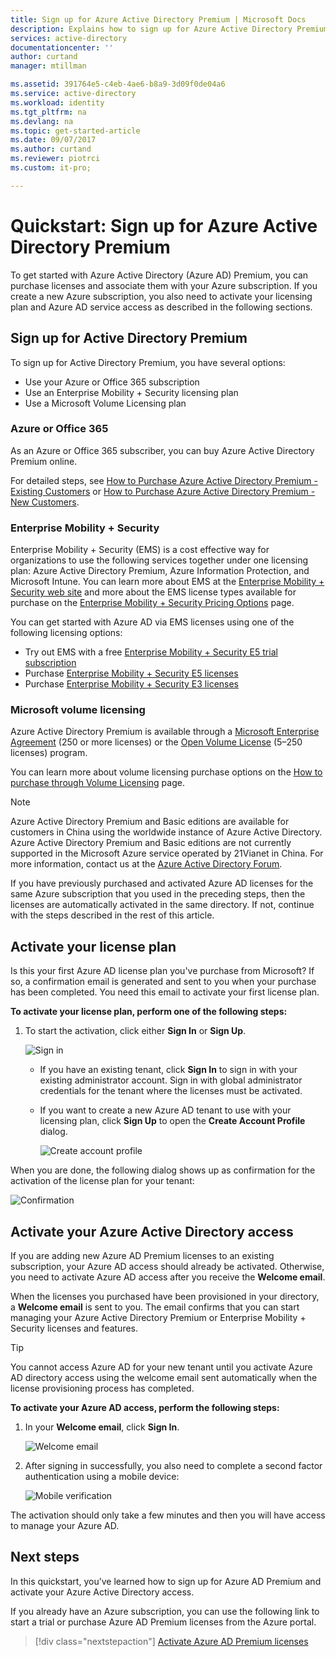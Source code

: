 ```yaml
---
title: Sign up for Azure Active Directory Premium | Microsoft Docs
description: Explains how to sign up for Azure Active Directory Premium edition
services: active-directory
documentationcenter: ''
author: curtand
manager: mtillman

ms.assetid: 391764e5-c4eb-4ae6-b8a9-3d09f0de04a6
ms.service: active-directory
ms.workload: identity
ms.tgt_pltfrm: na
ms.devlang: na
ms.topic: get-started-article
ms.date: 09/07/2017
ms.author: curtand
ms.reviewer: piotrci
ms.custom: it-pro;

---
```

# Quickstart: Sign up for Azure Active Directory Premium
To get started with Azure Active Directory (Azure AD) Premium, you can purchase licenses and associate them with your Azure subscription. If you create a new Azure subscription, you also need to activate your licensing plan and Azure AD service access as described in the following sections. 

## Sign up for Active Directory Premium
To sign up for Active Directory Premium, you have several options: 
* Use your Azure or Office 365 subscription
* Use an Enterprise Mobility + Security licensing plan
* Use a Microsoft Volume Licensing plan

### Azure or Office 365 
As an Azure or Office 365 subscriber, you can buy Azure Active Directory Premium online. 

For detailed steps, see [How to Purchase Azure Active Directory Premium - Existing Customers](https://channel9.msdn.com/Series/Azure-Active-Directory-Videos-Demos/How-to-Purchase-Azure-Active-Directory-Premium-Existing-Customer) or [How to Purchase Azure Active Directory Premium - New Customers](https://channel9.msdn.com/Series/Azure-Active-Directory-Videos-Demos/How-to-Purchase-Azure-Active-Directory-Premium-New-Customers).  

### Enterprise Mobility + Security
Enterprise Mobility + Security (EMS) is a cost effective way for organizations to use the following services together under one licensing plan: Azure Active Directory Premium, Azure Information Protection, and Microsoft Intune. You can learn more about EMS at the [Enterprise Mobility + Security web site](https://www.microsoft.com/cloud-platform/enterprise-mobility-security) and more about the EMS license types available for purchase on the [Enterprise Mobility + Security Pricing Options](https://www.microsoft.com/cloud-platform/enterprise-mobility-security-pricing) page.  

You can get started with Azure AD via EMS licenses using one of the following licensing options:

- Try out EMS with a free [Enterprise Mobility + Security E5 trial subscription](https://signup.microsoft.com/Signup?OfferId=87dd2714-d452-48a0-a809-d2f58c4f68b7&ali=1)
- Purchase [Enterprise Mobility + Security E5 licenses](https://signup.microsoft.com/Signup?OfferId=e6de2192-536a-4dc3-afdc-9e2602b6c790&ali=1)
- Purchase [Enterprise Mobility + Security E3 licenses](https://signup.microsoft.com/Signup?OfferId=4BBA281F-95E8-4136-8B0F-037D6062F54C&ali=1)

### Microsoft volume licensing
Azure Active Directory Premium is available through a [Microsoft Enterprise Agreement](https://www.microsoft.com/en-us/licensing/licensing-programs/enterprise.aspx) (250 or more licenses) or the [Open Volume License](https://www.microsoft.com/en-us/licensing/licensing-programs/open-license.aspx) (5–250 licenses) program.

You can learn more about volume licensing purchase options on the [How to purchase through Volume Licensing](https://www.microsoft.com/licensing/how-to-buy/how-to-buy.aspx) page.

> [!NOTE]
> Azure Active Directory Premium and Basic editions are available for customers in China using the worldwide instance of Azure Active Directory. Azure Active Directory Premium and Basic editions are not currently supported in the Microsoft Azure service operated by 21Vianet in China. For more information, contact us at the [Azure Active Directory Forum](https://feedback.azure.com/forums/169401-azure-active-directory/).

If you have previously purchased and activated Azure AD licenses for the same Azure subscription that you used in the preceding steps, then the licenses are automatically activated in the same directory. If not, continue with the steps described in the rest of this article.

## Activate your license plan
Is this your first Azure AD license plan you've purchase from Microsoft? If so, a confirmation email is generated and sent to you when your purchase has been completed. You need this email to activate your first license plan.

**To activate your license plan, perform one of the following steps:**

1. To start the activation, click either **Sign In** or **Sign Up**.
   
    ![Sign in][1]

    - If you have an existing tenant, click **Sign In** to sign in with your existing administrator account. Sign in with global administrator credentials for the tenant where the licenses must be activated.

    - If you want to create a new Azure AD tenant to use with your licensing plan, click **Sign Up** to open the **Create Account Profile** dialog.

        ![Create account profile][2]

When you are done, the following dialog shows up as confirmation for the activation of the license plan for your tenant:

![Confirmation][3]

## Activate your Azure Active Directory access
If you are adding new Azure AD Premium licenses to an existing subscription, your Azure AD access should already be activated. Otherwise, you need to activate Azure AD access after you receive the **Welcome email**.  

When the licenses you purchased have been provisioned in your directory, a **Welcome email** is sent to you. The email confirms that you can start managing your Azure Active Directory Premium or Enterprise Mobility + Security licenses and features. 

> [!TIP]
> You cannot access Azure AD for your new tenant until you activate Azure AD directory access using the welcome email sent automatically when the license provisioning process has completed. 

**To activate your Azure AD access, perform the following steps:**

1. In your **Welcome email**, click **Sign In**. 
   
    ![Welcome email][4]
2. After signing in successfully, you also need to complete a second factor authentication using a mobile device:
   
    ![Mobile verification][5]

The activation should only take a few minutes and then you will have access to manage your Azure AD. 

## Next steps
In this quickstart, you’ve learned how to sign up for Azure AD Premium and activate your Azure Active Directory access. 

If you already have an Azure subscription, you can use the following link to start a trial or purchase Azure AD Premium licenses from the Azure portal.

> [!div class="nextstepaction"]
> [Activate Azure AD Premium licenses](https://aad.portal.azure.com/#blade/Microsoft_AAD_IAM/TryBuyProductBlade) 

<!--Image references-->
[1]: ./media/active-directory-get-started-premium/MOLSEmail.png
[2]: ./media/active-directory-get-started-premium/MOLSAccountProfile.png
[3]: ./media/active-directory-get-started-premium/MOLSThankYou.png
[4]: ./media/active-directory-get-started-premium/AADEmail.png
[5]: ./media/active-directory-get-started-premium/SignUppage.png
[6]: ./media/active-directory-get-started-premium/Subscriptionspage.png
[7]: ./media/active-directory-get-started-premium/Premiuminportal.png
[8]: ./media/active-directory-get-started-premium/Premiuminportal_large.png
[9]: ./media/active-directory-get-started-premium/Signuppage_oops.png
[10]: ./media/active-directory-get-started-premium/contosolicenseplan.png
[11]: ./media/active-directory-get-started-premium/Assignlicensespicker.png
[12]: ./media/active-directory-get-started-premium/Usagelocation.png
